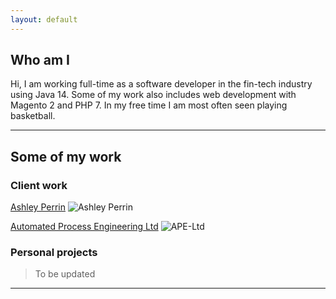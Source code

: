```yaml
---
layout: default
---
```


## Who am I

Hi, I am working full-time as a software developer in the fin-tech industry using Java 14. 
Some of my work also includes web development with Magento 2 and PHP 7.
In my free time I am most often seen playing basketball.


<!-- ![Java](https://joanatrashlieva.github.io/assets/icons/java.png)
![PHP](https://joanatrashlieva.github.io/assets/icons/php.png)
![Magento](https://joanatrashlieva.github.io/assets/icons/magento.png) -->

* * *

## Some of my work

### Client work

[Ashley Perrin](https://www.ashleyperrin.co.uk)
![Ashley Perrin](https://joanatrashlieva.github.io/assets/work/ashleyperrin.co.uk.png)

[Automated Process Engineering Ltd](https://www.ape-ltd.co.uk)
![APE-Ltd](https://joanatrashlieva.github.io/assets/work/ape-ltd.co.uk.png)


### Personal projects
> To be updated

* * *
